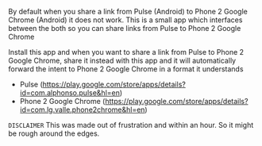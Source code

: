 By default when you share a link from Pulse (Android) to Phone 2 Google Chrome (Android) it does not work. This is a small app which interfaces between the both so you can share links from Pulse to Phone 2 Google Chrome

Install this app and when you want to share a link from Pulse to Phone 2 Google Chrome, share it instead with this app and it will automatically forward the intent to Phone 2 Google Chrome in a format it understands
 - Pulse (https://play.google.com/store/apps/details?id=com.alphonso.pulse&hl=en)
 - Phone 2 Google Chrome (https://play.google.com/store/apps/details?id=com.lg.valle.phone2chrome&hl=en)


``DISCLAIMER``
This was made out of frustration and within an hour. So it might be rough around the edges.
